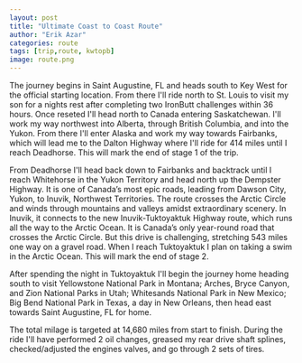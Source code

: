 ```yaml
---
layout: post
title: "Ultimate Coast to Coast Route"
author: "Erik Azar"
categories: route
tags: [trip,route, kwtopb]
image: route.png
---
```


The journey begins in Saint Augustine, FL and heads south to Key West for the official starting location. From there I'll ride north to St. Louis to visit my son for a nights rest after completing two IronButt challenges within 36 hours. Once reseted I'll head north to Canada entering Saskatchewan. I'll work my way northwest into Alberta, through British Columbia, and into the Yukon. From there I'll enter Alaska and work my way towards Fairbanks, which will lead me to the Dalton Highway where I'll ride for 414 miles until I reach Deadhorse. This will mark the end of stage 1 of the trip.

From Deadhorse I'll head back down to Fairbanks and backtrack until I reach Whitehorse in the Yukon Territory and head north up the Dempster Highway. It is one of Canada’s most epic roads, leading from Dawson City, Yukon, to Inuvik, Northwest Territories. The route crosses the Arctic Circle and winds through mountains and valleys amidst extraordinary scenery. In Inuvik, it connects to the new Inuvik-Tuktoyaktuk Highway route, which runs all the way to the Arctic Ocean. It is Canada’s only year-round road that crosses the Arctic Circle. But this drive is challenging, stretching 543 miles one way on a gravel road. When I reach Tuktoyaktuk I plan on taking a swim in the Arctic Ocean. This will mark the end of stage 2.

After spending the night in Tuktoyaktuk I'll begin the journey home heading south to visit Yellowstone National Park in Montana; Arches, Bryce Canyon, and Zion National Parks in Utah; Whitesands National Park in New Mexico; Big Bend National Park in Texas, a day in New Orleans, then head east towards Saint Augustine, FL for home.

The total milage is targeted at 14,680 miles from start to finish. During the ride I'll have performed 2 oil changes, greased my rear drive shaft splines, checked/adjusted the engines valves, and go through 2 sets of tires.